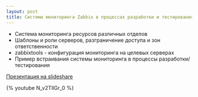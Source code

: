 ```yaml
---
layout: post
title: Система мониторинга Zabbix в процессах разработки и тестирования
---
```

- Система мониторинга ресурсов различных отделов
- Шаблоны и роли серверов, разграничение доступа и зон ответственности
- zabbixtools - конфигурация мониторинга на целевых серверах
- Пример встраивания системы мониторинга в процессы разработки/тестирования

[Презентация на slideshare](http://www.slideshare.net/phdays/zabbix-67168607)

{% youtube N_v2TIlGr_0 %}
